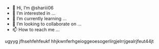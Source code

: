 - 👋 Hi, I’m @shariii06
- 👀 I’m interested in ...
- 🌱 I’m currently learning ...
- 💞️ I’m looking to collaborate on ...
- 📫 How to reach me ...

<!---
shariii06/shariii06 is a ✨ special ✨ repository because its `README.md` (this file) appears on your GitHub profile.
You can click the Preview link to take a look at your changes.
--->
ugyyg
jfhsehfehfeukf
hhjkwnferhgeioggeoesogerlirgjelrrjgealrjfeut44jt
